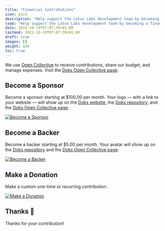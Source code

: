 ```yaml
---
title: "Financial Contributions"
icon: paid
description: "Help support the Lotus Labs development team by becoming a financial contributor."
lead: "Help support the Lotus Labs development team by becoming a financial contributor."
date: 2022-10-19T07:07:38+01:00
lastmod: 2022-10-19T07:07:38+01:00
draft: true
images: []
weight: 420
toc: true
---
```


We use [Open Collective](https://opencollective.com/) to receive contributions, share our budget, and manage expenses. Visit the [Doks Open Collective page](https://opencollective.com/doks).

## Become a Sponsor

Become a sponsor starting at $100.00 per month. Your logo — with a link to your website — will show up on the [Doks website](https://getdoks.org/), the [Doks repository](https://github.com/h-enk/doks), and the [Doks Open Collective page](https://opencollective.com/doks).

[![Become a Sponsor](contribute-button.png)](https://opencollective.com/doks/contribute/sponsor-31303/checkout)

## Become a Backer

Become a backer starting at $5.00 per month. Your avatar will show up on the [Doks repository](https://github.com/h-enk/doks) and the [Doks Open Collective page](https://opencollective.com/doks).

[![Become a Backer](contribute-button.png)](https://opencollective.com/doks/contribute/backer-31302/checkout)

## Make a Donation

Make a custom one-time or recurring contribution.

[![Make a Donation](contribute-button.png)](https://opencollective.com/doks/donate)

## Thanks :green_heart:

Thanks for your contribution!

